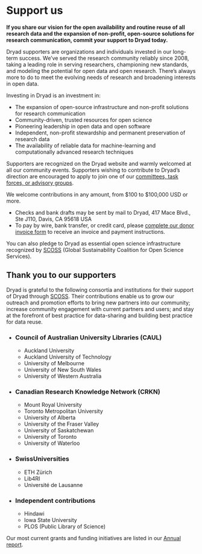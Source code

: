 # Support us

**If you share our vision for the open availability and routine reuse of all research data and the expansion of non-profit, open-source solutions for research communication, commit your support to Dryad today.**

Dryad supporters are organizations and individuals invested in our long-term success. We’ve served the research community reliably since 2008, taking a leading role in serving researchers, championing new standards, and modeling the potential for open data and open research. There’s always more to do to meet the evolving needs of research and broadening interests in open data.

Investing in Dryad is an investment in:

* The expansion of open-source infrastructure and non-profit solutions for research communication
* Community-driven, trusted resources for open science
* Pioneering leadership in open data and open software
* Independent, non-profit stewardship and permanent preservation of research data
* The availability of reliable data for machine-learning and computationally advanced research techniques 

Supporters are recognized on the Dryad website and warmly welcomed at all our community events. Supporters wishing to contribute to Dryad’s direction are encouraged to apply to join one of our [committees, task forces, or advisory groups](/about#our-advisors). 

We welcome contributions in any amount, from $100 to $100,000 USD or more.

* Checks and bank drafts may be sent by mail to Dryad, 417 Mace Blvd., Ste J110, Davis, CA 95618 USA
* To pay by wire, bank transfer, or credit card, please [complete our donor invoice form](https://fs30.formsite.com/cxore/a6lmmnv9yd/index) to receive an invoice and payment instructions.

You can also pledge to Dryad as essential open science infrastructure recognized by [SCOSS](https://scoss.org/what-is-scoss/scossfamily/) (Global Sustainability Coalition for Open Science Services). 


## Thank you to our supporters

Dryad is grateful to the following consortia and institutions for their support of Dryad through <a href="https://scoss.org/">SCOSS</a>. Their contributions enable us to grow our outreach and promotion efforts to bring new partners into our community; increase community engagement with current partners and users; and stay at the forefront of best practice for data-sharing and building best practice for data reuse. 

<ul class="member-list">
  <li><h3>Council of Australian University Libraries (CAUL)</h3><ul>
    <li>Auckland University</li>
    <li>Auckland University of Technology</li>
    <li>University of Melbourne</li>
    <li>University of New South Wales</li>
    <li>University of Western Australia</li></ul>
  </li>
  <li><h3>Canadian Research Knowledge Network (CRKN)</h3><ul>
    <li>Mount Royal University</li>
    <li>Toronto Metropolitan University</li>
    <li>University of Alberta</li>
    <li>University of the Fraser Valley</li>
    <li>University of Saskatchewan</li>
    <li>University of Toronto</li>
    <li>University of Waterloo</li></ul></li>
  <li><h3>SwissUniversities</h3><ul>
    <li>ETH Zürich</li>
    <li>Lib4RI</li>
    <li>Université de Lausanne</li></ul></li>
  <li><h3>Independent contributions</h3><ul>
    <li>Hindawi</li>
    <li>Iowa State University</li>
    <li>PLOS (Public Library of Science)</li></ul></li>
</ul>

Our most current grants and funding initiatives are listed in our [Annual report](https://github.com/datadryad/governance/tree/main/annual-reports).